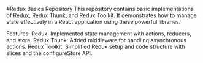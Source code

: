 #Redux Basics Repository
This repository contains basic implementations of Redux, Redux Thunk, and Redux Toolkit. It demonstrates how to manage state effectively in a React application using these powerful libraries.

Features:
Redux: Implemented state management with actions, reducers, and store.
Redux Thunk: Added middleware for handling asynchronous actions.
Redux Toolkit: Simplified Redux setup and code structure with slices and the configureStore API.
